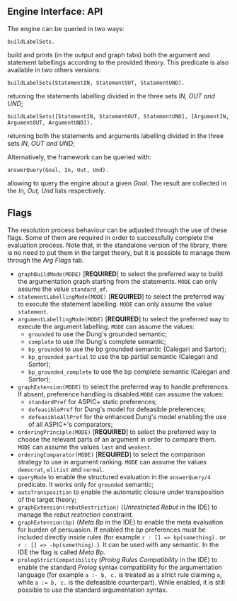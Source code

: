 ---
---

## Engine Interface: API

The engine can be queried in two ways:

    buildLabelSets.

build and prints (in the output and graph tabs) both the argument and statement labellings according to the provided theory.
This predicate is also available in two others versions:

    buildLabelSets(StatementIN, StatementOUT, StatementUND).

returning the statements labelling divided in the three sets _IN, OUT and UND_;

    buildLabelSets([StatementIN, StatementOUT, StatementUND], [ArgumentIN, ArgumentOUT, ArgumentUND]).

returning both the statements and arguments labelling divided in the three sets _IN, OUT and UND_;

Alternatively, the framework can be queried with:

    answerQuery(Goal, In, Out, Und).

allowing to query the engine about a given _Goal_. The result are collected in the _In, Out, Und_ lists respectively.

## Flags

The resolution process behaviour can be adjusted through the use of these flags. Some of them are required in order to successfully complete the evaluation process. 
Note that, in the standalone version of the library, there is no need to put them in the target theory, but it is possible to manage them through the _Arg Flags_ tab.
    
- `graphBuildMode(MODE)` [__REQUIRED__] to select the preferred way to build the argumentation graph starting from the statements. `MODE` can only assume the value `standard_af`.
- `statementLabellingMode(MODE)` [__REQUIRED__] to select the preferred way to execute the statement labelling. `MODE` can only assume the value `statement`.
- `argumentLabellingMode(MODE)` [__REQUIRED__] to select the preferred way to execute the argument labelling. `MODE` can assume the values:
  - `grounded` to use the Dung's grounded semantic; 
  - `complete` to use the Dung's complete semantic;
  - `bp_grounded` to use the bp grounded semantic (Calegari and Sartor);
  - `bp_grounded_partial` to use the bp partial semantic (Calegari and Sartor); 
  - `bp_grounded_complete` to use the bp complete semantic (Calegari and Sartor);
- `graphExtension(MODE)` to select the preferred way to handle preferences. If absent, preference handling is disabled.`MODE` can assume the values: 
  - `standardPref` for ASPIC+ static preferences;
  - `defeasiblePref` for Dung's model for defeasible preferences;
  - `defeasibleAllPref` for the enhanced Dung's model enabling the use of all ASPIC+'s comparators;
- `orderingPrinciple(MODE)` [__REQUIRED__] to select the preferred way to choose the relevant parts of an argument in order to compare them. `MODE` can assume the values `last` and `weakest`.
- `orderingComparator(MODE)` [__REQUIRED__] to select the comparison strategy to use in argument ranking. `MODE` can assume the values `democrat`, `elitist` and `normal`.
- `queryMode` to enable the structured evaluation in the `answerQuery/4` predicate. It works only for `grounded` semantic;
- `autoTransposition` to enable the automatic closure under transposition of the target theory;
- `graphExtension(rebutRestriction)` (_Unrestricted Rebut_ in the IDE) to manage the _rebut restriction_ constraint.
- `graphExtension(bp)` (_Meta Bp_ in the IDE) to enable the meta evaluation for burden of persuasion. If enabled the _bp_ preferences must be included directly inside rules (for example `r : [] => bp(something).` or `r : [] => -bp(something).`). It can be used with any semantic. In the IDE the flag is called _Meta Bp_.
- `prologStrictCompatibility` (_Prolog Rules Compatibility_ in the IDE) to enable the standard _Prolog_ syntax compatibility for the argumentation language (for example `a :- b, c.` is treated as a strict rule claiming `a`, while `a := b, c.` is the defeasible counterpart). While enabled, it is still possible to use the standard argumentation syntax. 